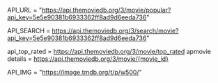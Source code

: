 

API_URL = "https://api.themoviedb.org/3/movie/popular?api_key=5e5e90381b6933362ff8ad9d6eeda736"

API_SEARCH = https://api.themoviedb.org/3/search/movie?api_key=5e5e90381b6933362ff8ad9d6eeda736"



api_top_rated = https://api.themoviedb.org/3/movie/top_rated
apmovie details = https://api.themoviedb.org/3/movie/{movie_id}


API_IMG = "https://image.tmdb.org/t/p/w500/"

